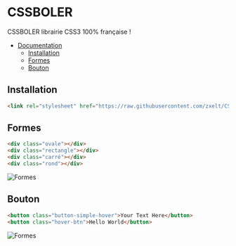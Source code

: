 # CSSBOLER
CSSBOLER librairie CSS3 100% française !



- [Documentation](#doc)
  * [Installation](#Installation)
  * [Formes](#Formes)
  * [Bouton](#Bouton)

## Installation

``` html
<link rel="stylesheet" href="https://raw.githubusercontent.com/zxelt/CSSBOLER/116b5b66762c1e3f9596628d605eaa19b00c3272/cssbouler.css">
```
## Formes

``` html
<div class="ovale"></div>
<div class="rectangle"></div>
<div class="carré"></div>
<div class="rond"></div>
```

<img src="https://www.zupimages.net/up/22/36/9c6b.png" alt="Formes" title="Formes">

## Bouton
``` html
<button class="button-simple-hover">Your Text Here</button>
<button class="hover-btn">Hello World</button>
```

<img src="https://www.zupimages.net/up/22/36/jdji.png" alt="Formes" title="Boutons">


